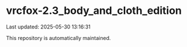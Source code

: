 # vrcfox-2.3_body_and_cloth_edition

Last updated: 2025-05-30 13:16:31

This repository is automatically maintained.
